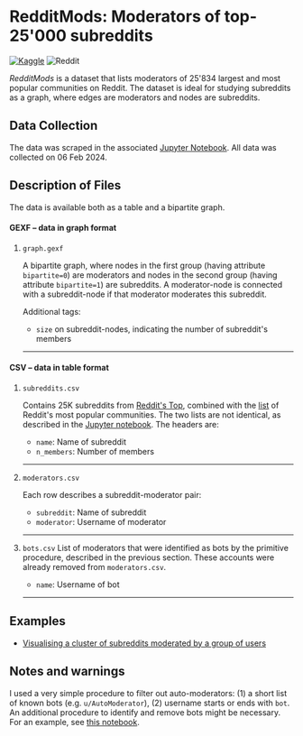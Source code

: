 # RedditMods: Moderators of top-25'000 subreddits
<a href="https://www.kaggle.com/datasets/gingerbadger/redditmods-moderators-of-top-25000-subreddits" rel="Kaggle dataset">![Kaggle](https://img.shields.io/badge/Kaggle-035a7d?style=for-the-badge&logo=kaggle&logoColor=white)</a> ![Reddit](https://img.shields.io/badge/Reddit-%23FF4500.svg?style=for-the-badge&logo=Reddit&logoColor=white)

_RedditMods_ is a dataset that lists moderators of 25'834 largest and most popular communities on Reddit. The dataset is ideal for studying subreddits as a graph, where edges are moderators and nodes are subreddits.

## Data Collection

The data was scraped in the associated [Jupyter Notebook](code/reddit-mods-db.ipynb). All data was collected on 06 Feb 2024.

## Description of Files

The data is available both as a table and a bipartite graph.

#### GEXF – data in graph format

1. `graph.gexf`

	A bipartite graph, where nodes in the first group (having attribute `bipartite=0`) are moderators and nodes in the second group (having attribute `bipartite=1`) are subreddits. A moderator-node is connected with a subreddit-node if that moderator moderates this subreddit.
	
	Additional tags:
	* `size` on subreddit-nodes, indicating the number of subreddit's members
	  
	<hr>
	
#### CSV – data in table format

1. `subreddits.csv`

	Contains 25K subreddits from [Reddit's Top](www.reddit.com/best/communities/1/), combined with the [list](http://www.reddit.com/subreddits/) of Reddit's most popular communities. The two lists are not identical, as described in the [Jupyter notebook](code/reddit-mods-db.ipynb). The headers are:

	* `name`: Name of subreddit
	* `n_members`: Number of members
	
	<hr>
	
2. `moderators.csv`

	Each row describes a subreddit-moderator pair:
	
	* `subreddit`: Name of subreddit
	* `moderator`: Username of moderator
	
	<hr>

3. `bots.csv`
	List of moderators that were identified as bots  by the primitive procedure, described in the previous section. These accounts were already removed from `moderators.csv`.
	
	* `name`: Username of bot

	<hr>

## Examples

* [Visualising a cluster of subreddits moderated by a group of users](./example)

## Notes and warnings

I used a very simple procedure to filter out auto-moderators: (1) a short list of known bots (e.g. `u/AutoModerator`), (2) username starts or ends with `bot`. An additional procedure to identify and remove bots might be necessary. For an example, see [this notebook](example/example.ipynb).
